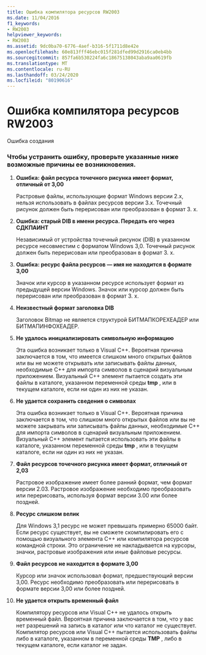 ```yaml
---
title: Ошибка компилятора ресурсов RW2003
ms.date: 11/04/2016
f1_keywords:
- RW2003
helpviewer_keywords:
- RW2003
ms.assetid: 9dc0ba70-6776-4aef-b316-5f1711d8e42e
ms.openlocfilehash: 60e813fff46ebc015f281dfed99d2916ca0eb4bb
ms.sourcegitcommit: 857fa6b530224fa6c18675138043aba9aa0619fb
ms.translationtype: MT
ms.contentlocale: ru-RU
ms.lasthandoff: 03/24/2020
ms.locfileid: "80190616"
---
```

# <a name="resource-compiler-error-rw2003"></a>Ошибка компилятора ресурсов RW2003

Ошибка создания

### <a name="to-fix-by-checking-the-following-possible-causes"></a>Чтобы устранить ошибку, проверьте указанные ниже возможные причины ее возникновения.

1. **Ошибка: файл ресурса точечного рисунка имеет формат, отличный от 3,00**

   Растровые файлы, использующие формат Windows версии 2.x, нельзя использовать в файлах ресурсов версии 3.x. Точечный рисунок должен быть перерисован или преобразован в формат 3. x.

1. **Ошибка: старый DIB в имени ресурса. Передать его через СДКПАИНТ**

   Независимый от устройства точечный рисунок (DIB) в указанном ресурсе несовместим с форматом Windows 3,0. Точечный рисунок должен быть перерисован или преобразован в формат 3. x.

1. **Ошибка: ресурс файла ресурсов — имя не находится в формате 3,00**

   Значок или курсор в указанном ресурсе использует формат из предыдущей версии Windows. Значок или курсор должен быть перерисован или преобразован в формат 3. x.

1. **Неизвестный формат заголовка DIB**

   Заголовок Bitmap не является структурой БИТМАПКОРЕХЕАДЕР или БИТМАПИНФОХЕАДЕР.

1. **Не удалось инициализировать символьную информацию**

   Эта ошибка возникает только в Visual C++. Вероятная причина заключается в том, что имеется слишком много открытых файлов или вы не можете открывать или записывать файлы данных, необходимые C++ для импорта символов в сценарий визуальным приложением. Визуальный C++ элемент пытается создать эти файлы в каталоге, указанном переменной среды **tmp** , или в текущем каталоге, если ни один из них не указан.

1. **Не удается сохранить сведения о символах**

   Эта ошибка возникает только в Visual C++. Вероятная причина заключается в том, что слишком много открытых файлов или вы не можете закрывать или записывать файлы данных, необходимые C++ для импорта символов в сценарий визуальным приложением. Визуальный C++ элемент пытается использовать эти файлы в каталоге, указанном переменной среды **tmp** , или в текущем каталоге, если ни один из них не указан.

1. **Файл ресурсов точечного рисунка имеет формат, отличный от 2,03**

   Растровое изображение имеет более ранний формат, чем формат версии 2.03. Растровое изображение необходимо преобразовать или перерисовать, используя формат версии 3.00 или более поздней.

1. **Ресурс слишком велик**

   Для Windows 3,1 ресурс не может превышать примерно 65000 байт. Если ресурс существует, вы не сможете скомпилировать его с помощью визуального элемента C++ или компилятора ресурсов командной строки. Это ограничение не накладывается на курсоры, значки, растровые изображения или иные файловые ресурсы.

1. **Файл ресурсов не находится в формате 3,00**

   Курсор или значок использовал формат, предшествующий версии 3,00. Ресурс необходимо преобразовать или перерисовать в формате версии 3,00 или более поздней.

1. **Не удается открыть временный файл**

   Компилятору ресурсов или Visual C++ не удалось открыть временный файл. Вероятная причина заключается в том, что у вас нет разрешений на запись в каталог или что каталог не существует. Компилятор ресурсов или Visual C++ пытается использовать файлы либо в каталоге, указанном в переменной среды **TMP** , либо в текущем каталоге, если каталог не задан.
